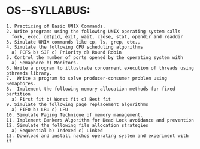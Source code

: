 # OS--SYLLABUS:


    1. Practicing of Basic UNIX Commands. 
    2. Write programs using the following UNIX operating system calls 
      fork, exec, getpid, exit, wait, close, stat, opendir and readdir 
    3. Simulate UNIX commands like cp, ls, grep, etc., 
    4. Simulate the following CPU scheduling algorithms 
      a) FCFS b) SJF c) Priority d) Round Robin 
    5. Control the number of ports opened by the operating system with 
      a) Semaphore b) Monitors.
    6. Write a program to illustrate concurrent execution of threads using pthreads library.
    7.  Write a program to solve producer-consumer problem using Semaphores.
    8.  Implement the following memory allocation methods for fixed partition 
      a) First fit b) Worst fit c) Best fit 
    9. Simulate the following page replacement algorithms 
      a) FIFO b) LRU c) LFU 
    10. Simulate Paging Technique of memory management. 
    11. Implement Bankers Algorithm for Dead Lock avoidance and prevention 
    12. Simulate the following file allocation strategies 
      a) Sequential b) Indexed c) Linked 
    13. Download and install nachos operating system and experiment with it 
